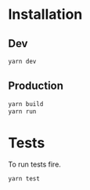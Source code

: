 # Installation

## Dev

```sh
yarn dev
```

## Production  

```sh
yarn build
yarn run
```


# Tests
To run tests fire.  

```sh
yarn test
```